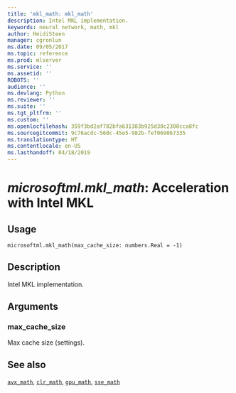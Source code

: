 ```yaml
---
title: 'mkl_math: mkl_math'
description: Intel MKL implementation.
keywords: neural network, math, mkl
author: HeidiSteen
manager: cgronlun
ms.date: 09/05/2017
ms.topic: reference
ms.prod: mlserver
ms.service: ''
ms.assetid: ''
ROBOTS: ''
audience: ''
ms.devlang: Python
ms.reviewer: ''
ms.suite: ''
ms.tgt_pltfrm: ''
ms.custom: ''
ms.openlocfilehash: 359f3bd2af782bfa631383b925d30c2300cca8fc
ms.sourcegitcommit: 9c76acdc-560c-45e5-982b-fef069067335
ms.translationtype: HT
ms.contentlocale: en-US
ms.lasthandoff: 04/18/2019
---
```

# <a name="microsoftmlmklmath-acceleration-with-intel-mkl"></a>*microsoftml.mkl_math*: Acceleration with Intel MKL





## <a name="usage"></a>Usage



```
microsoftml.mkl_math(max_cache_size: numbers.Real = -1)
```





## <a name="description"></a>Description

Intel MKL implementation.


## <a name="arguments"></a>Arguments


### <a name="maxcachesize"></a>max_cache_size

Max cache size (settings).


## <a name="see-also"></a>See also

[`avx_math`](avx-math.md), [`clr_math`](clr-math.md), [`gpu_math`](gpu-math.md), [`sse_math`](sse-math.md)
